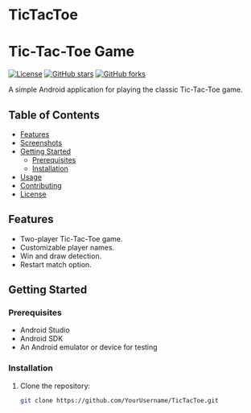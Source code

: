 # TicTacToe
# Tic-Tac-Toe Game

[![License](https://img.shields.io/badge/License-MIT-blue.svg)](LICENSE)
[![GitHub stars](https://img.shields.io/github/stars/YourUsername/TicTacToe.svg)](https://github.com/YourUsername/TicTacToe/stargazers)
[![GitHub forks](https://img.shields.io/github/forks/YourUsername/TicTacToe.svg)](https://github.com/YourUsername/TicTacToe/network)

A simple Android application for playing the classic Tic-Tac-Toe game.

## Table of Contents

- [Features](#features)
- [Screenshots](#screenshots)
- [Getting Started](#getting-started)
  - [Prerequisites](#prerequisites)
  - [Installation](#installation)
- [Usage](#usage)
- [Contributing](#contributing)
- [License](#license)

## Features

- Two-player Tic-Tac-Toe game.
- Customizable player names.
- Win and draw detection.
- Restart match option.

## Getting Started

### Prerequisites

- Android Studio
- Android SDK
- An Android emulator or device for testing

### Installation

1. Clone the repository:
   ```bash
   git clone https://github.com/YourUsername/TicTacToe.git
